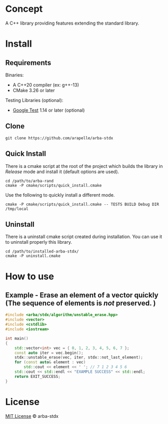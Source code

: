 # Concept #

A C++ library providing features extending the standard library.

# Install #
## Requirements ##

Binaries:

- A C++20 compiler (ex: g++-13)
- CMake 3.26 or later

Testing Libraries (optional):

- [Google Test](https://github.com/google/googletest) 1.14 or later (optional)

## Clone

```
git clone https://github.com/arapelle/arba-stdx
```

## Quick Install ##
There is a cmake script at the root of the project which builds the library in *Release* mode and install it (default options are used).
```
cd /path/to/arba-rand
cmake -P cmake/scripts/quick_install.cmake
```
Use the following to quickly install a different mode.
```
cmake -P cmake/scripts/quick_install.cmake -- TESTS BUILD Debug DIR /tmp/local
```

## Uninstall ##
There is a uninstall cmake script created during installation. You can use it to uninstall properly this library.
```
cd /path/to/installed-arba-stdx/
cmake -P uninstall.cmake
```

# How to use
## Example - Erase an element of a vector quickly (The sequence of elements is *not* preserved. )
```c++
#include <arba/stdx/algorithm/unstable_erase.hpp>
#include <vector>
#include <cstdlib>
#include <iostream>

int main()
{
    std::vector<int> vec = { 0, 1, 2, 3, 4, 5, 6, 7 };
    const auto iter = vec.begin();
    stdx::unstable_erase(vec, iter, stdx::not_last_element);
    for (const auto& element : vec)
        std::cout << element << ' '; // 7 1 2 3 4 5 6
    std::cout << std::endl << "EXAMPLE SUCCESS" << std::endl;
    return EXIT_SUCCESS;
}
```

# License

[MIT License](./LICENSE.md) © arba-stdx
